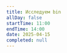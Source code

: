 ```yaml
---
title: Исследуем bin
allDay: false
startTime: 11:00
endTime: 14:00
date: 2025-04-15
completed: null
---
```

